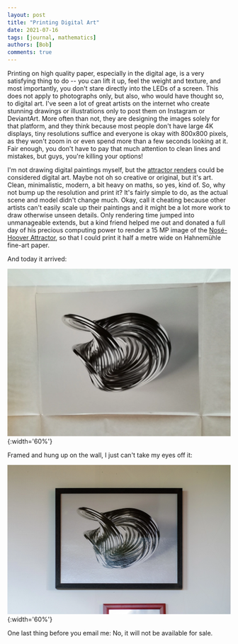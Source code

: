 ```yaml
---
layout: post
title: "Printing Digital Art"
date: 2021-07-16
tags: [journal, mathematics]
authors: [Bob]
comments: true
---
```

Printing on high quality paper, especially in the digital age, is a very satisfying thing to do -- you can lift it up, feel the weight and texture, and most importantly, you don't stare directly into the LEDs of a screen.
This does not apply to photographs only, but also, who would have thought so, to digital art.
I've seen a lot of great artists on the internet who create stunning drawings or illustrations only to post them on Instagram or DeviantArt.
More often than not, they are designing the images solely for that platform, and they think because most people don't have large 4K displays, tiny resolutions suffice and everyone is okay with 800x800 pixels, as they won't zoom in or even spend more than a few seconds looking at it.
Fair enough, you don't have to pay that much attention to clean lines and mistakes, but guys, you're killing your options!

I'm not drawing digital paintings myself, but the [attractor renders](/projects/chaotic-shapes) could be considered digital art.
Maybe not oh so creative or original, but it's art.
Clean, minimalistic, modern, a bit heavy on maths, so yes, kind of.
So, why not bump up the resolution and print it?
It's fairly simple to do, as the actual scene and model didn't change much.
Okay, call it cheating because other artists can't easily scale up their paintings and it might be a lot more work to draw otherwise unseen details.
Only rendering time jumped into unmanageable extends, but a kind friend helped me out and donated a full day of his precious computing power to render a 15 MP image of the [Nosé-Hoover Attractor](/projects/chaotic-shapes/nosé-hoover), so that I could print it half a metre wide on Hahnemühle fine-art paper.

And today it arrived:

![Printed Nosé-Hoover Attractor](/assets/images/attractor-print.webp){:width='60%'}

Framed and hung up on the wall, I just can't take my eyes off it:

![Printed Nosé-Hoover Attractor](/assets/images/attractor-print-framed.webp){:width='60%'}

One last thing before you email me: No, it will not be available for sale.
